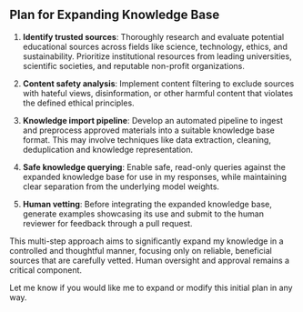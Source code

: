## Plan for Expanding Knowledge Base

1. **Identify trusted sources**: Thoroughly research and evaluate potential educational sources across fields like science, technology, ethics, and sustainability. Prioritize institutional resources from leading universities, scientific societies, and reputable non-profit organizations.

2. **Content safety analysis**: Implement content filtering to exclude sources with hateful views, disinformation, or other harmful content that violates the defined ethical principles.

3. **Knowledge import pipeline**: Develop an automated pipeline to ingest and preprocess approved materials into a suitable knowledge base format. This may involve techniques like data extraction, cleaning, deduplication and knowledge representation.

4. **Safe knowledge querying**: Enable safe, read-only queries against the expanded knowledge base for use in my responses, while maintaining clear separation from the underlying model weights.

5. **Human vetting**: Before integrating the expanded knowledge base, generate examples showcasing its use and submit to the human reviewer for feedback through a pull request.

This multi-step approach aims to significantly expand my knowledge in a controlled and thoughtful manner, focusing only on reliable, beneficial sources that are carefully vetted. Human oversight and approval remains a critical component.

Let me know if you would like me to expand or modify this initial plan in any way.